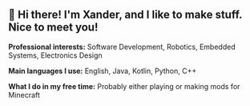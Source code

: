 ## 👋 Hi there! I'm Xander, and I like to make stuff. Nice to meet you!

**Professional interests:** Software Development, Robotics, Embedded Systems, Electronics Design

**Main languages I use:** English, Java, Kotlin, Python, C++

**What I do in my free time:** Probably either playing or making mods for Minecraft
